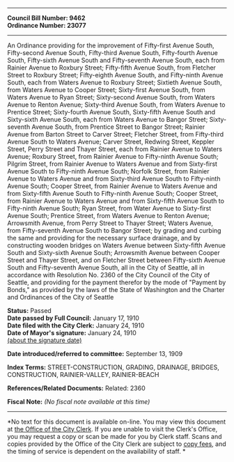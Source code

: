 * * * * *  
  
**Council Bill Number: [](#h0)[](#h2)9462**   
**Ordinance Number: 23077**  
  
* * * * *  
  
An Ordinance providing for the improvement of Fifty-first Avenue South, Fifty-second Avenue South, Fifty-third Avenue South, Fifty-fourth Avenue South, Fifty-sixth Avenue South and Fifty-seventh Avenue South, each from Rainier Avenue to Roxbury Street; Fifty-fifth Avenue South, from Fletcher Street to Roxbury Street; Fifty-eighth Avenue South, and Fifty-ninth Avenue South, each from Waters Avenue to Roxbury Street; Sixtieth Avenue South, from Waters Avenue to Cooper Street; Sixty-first Avenue South, from Waters Avenue to Ryan Street; Sixty-second Avenue South, from Waters Avenue to Renton Avenue; Sixty-third Avenue South, from Waters Avenue to Prentice Street; Sixty-fourth Avenue South, Sixty-fifth Avenue South and Sixty-sixth Avenue South, each from Waters Avenue to Bangor Street; Sixty-seventh Avenue South, from Prentice Street to Bangor Street; Rainier Avenue from Barton Street to Carver Street; Fletcher Street, from Fifty-third Avenue South to Waters Avenue; Carver Street, Redwing Street, Keppler Street, Perry Street and Thayer Street, each from Rainier Avenue to Waters Avenue; Roxbury Street, from Rainier Avenue to Fifty-ninth Avenue South; Pilgrim Street, from Rainier Avenue to Waters Avenue and from Sixty-first Avenue South to Fifty-ninth Avenue South; Norfolk Street, from Rainier Avenue to Waters Avenue and from Sixty-third Avenue South to Fifty-ninth Avenue South; Cooper Street, from Rainier Avenue to Waters Avenue and from Sixty-fifth Avenue South to Fifty-ninth Avenue South; Cooper Street, from Rainier Avenue to Waters Avenue and from Sixty-fifth Avenue South to Fifty-ninth Avenue South; Ryan Street, from Water Avenue to Sixty-first Avenue South; Prentice Street, from Waters Avenue to Renton Avenue; Arrowsmith Avenue, from Perry Street to Thayer Street; Waters Avenue, from Fifty-seventh Avenue South to Bangor Street; by grading and curbing the same and providing for the necessary surface drainage, and by constructing wooden bridges on Waters Avenue between Sixty-fifth Avenue South and Sixty-sixth Avenue South; Arrowsmith Avenue between Cooper Street and Thayer Street, and on Fletcher Street between Fifty-sixth Avenue South and Fifty-seventh Avenue South, all in the City of Seattle, all in accordance with Resolution No. 2360 of the City Council of the City of Seattle, and providing for the payment therefor by the mode of "Payment by Bonds," as provided by the laws of the State of Washington and the Charter and Ordinances of the City of Seattle  
  
**Status:** Passed   
**Date passed by Full Council:** January 17, 1910   
**Date filed with the City Clerk:** January 24, 1910   
**Date of Mayor's signature:** January 24, 1910   
[(about the signature date)](/~public/approvaldate.htm)   
  
  
**Date introduced/referred to committee:** September 13, 1909   
  
**Index Terms:** STREET-CONSTRUCTION, GRADING, DRAINAGE, BRIDGES, CONSTRUCTION, RAINIER-VALLEY, RAINIER-BEACH  
  
**References/Related Documents:** Related: 2360  
  
**Fiscal Note:** *(No fiscal note available at this time)*  
  
* * * * *  
  
*No text for this document is available on-line. You may view this document at [the Office of the City Clerk](http://www.seattle.gov/leg/clerk/contactUs.htm). If you are unable to visit the Clerk's Office, you may request a copy or scan be made for you by Clerk staff. Scans and copies provided by the Office of the City Clerk are subject to [copy fees](http://clerk.seattle.gov/~public/clerkfees.htm), and the timing of service is dependent on the availability of staff. *  
  
  
